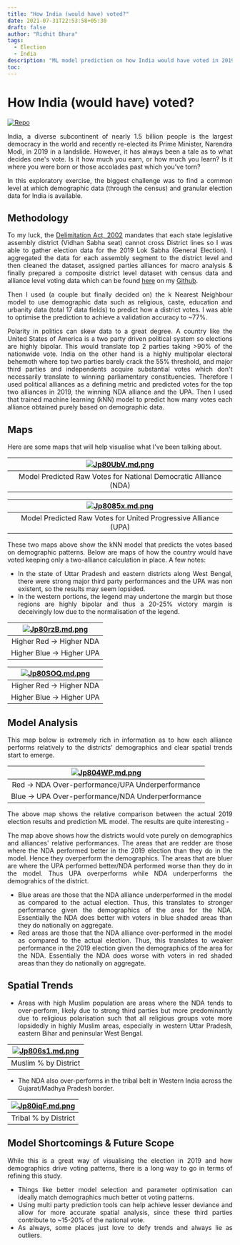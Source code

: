 ```yaml
---
title: "How India (would have) voted?"
date: 2021-07-31T22:53:58+05:30
draft: false
author: "Ridhit Bhura"
tags:
  - Election
  - India
description: "ML model prediction on how India would have voted in 2019"
toc:
---
```


# How India (would have) voted?

[![Repo](https://badgen.net/badge/icon/GitHub?icon=github&label)](https://github.com/ridhitbhura/Election_Modelling_India)

<div style="text-align: justify">
India, a diverse subcontinent of nearly 1.5 billion people is the largest democracy in the world and recently re-elected its Prime Minister, Narendra Modi, in 2019 in a landslide. However, it has always been a tale as to what decides one's vote. Is it how much you earn, or how much you learn? Is it where you were born or those accolades past which you've torn?

In this exploratory exercise, the biggest challenge was to find a common level at which demographic data (through the census) and granular election data for India is available.

</div>

## Methodology

<div style="text-align: justify">

To my luck, the <a href="https://legislative.gov.in/sites/default/files/09_Delimitation%20act,%202002.pdf">Delimitation Act, 2002</a> mandates that each state legislative assembly district (Vidhan Sabha seat) cannot cross District lines so I was able to gather election data for the 2019 Lok Sabha (General Election). I aggregated the data for each assembly segment to the district level and then cleaned the dataset, assigned parties alliances for macro analysis & finally prepared a composite district level dataset with census data and alliance level voting data which can be found [here](https://github.com/ridhitbhura/Election_Modelling_India/blob/main/finalfinaldata.csv) on my [Github](https://github.com/ridhitbhura/Election_Modelling_India/blob/main/finalfinaldata.csv).

Then I used (a couple but finally decided on) the k Nearest Neighbour model to use demographic data such as religious, caste, education and urbanity data (total 17 data fields) to predict how a district votes. I was able to optimise the prediction to achieve a validation accuracy to ~77%.

Polarity in politics can skew data to a great degree. A country like the United States of America is a two party driven political system so elections are highly bipolar. This would translate top 2 parties taking >90% of the nationwide vote. India on the other hand is a highly multipolar electoral behemoth where top two parties barely crack the 55% threshold, and major third parties and independents acquire substantial votes which don't necessarily translate to winning parliamentary constituencies. Therefore I used political alliances as a defining metric and predicted votes for the top two alliances in 2019, the winning NDA alliance and the UPA. Then I used that trained machine learning (kNN) model to predict how many votes each alliance obtained purely based on demographic data.

</div>

## Maps

Here are some maps that will help visualise what I've been talking about.

| [![Jp80UbV.md.png](https://iili.io/Jp80UbV.md.png)](https://freeimage.host/i/Jp80UbV) |
| :-----------------------------------------------------------------------------------: |
|           Model Predicted Raw Votes for National Democratic Alliance (NDA)            |

| [![Jp8085x.md.png](https://iili.io/Jp8085x.md.png)](https://freeimage.host/i/Jp8085x) |
| :-----------------------------------------------------------------------------------: |
|            Model Predicted Raw Votes for United Progressive Alliance (UPA)            |

<div style="text-align: justify">
These two maps above show the kNN model that predicts the votes based on demographic patterns. Below are maps of how the country would have voted keeping only a two-alliance calculation in place. A few notes:

- In the state of Uttar Pradesh and eastern districts along West Bengal, there were strong major third party performances and the UPA was non existent, so the results may seem lopsided.
- In the western portions, the legend may undertone the margin but those regions are highly bipolar and thus a 20-25% victory margin is deceivingly low due to the normalisation of the legend.

</div>

| [![Jp80rzB.md.png](https://iili.io/Jp80rzB.md.png)](https://freeimage.host/i/Jp80rzB) |
| :-----------------------------------------------------------------------------------: |
| Higher Red -> Higher NDA
Higher Blue -> Higher UPA |

| [![Jp80SOQ.md.png](https://iili.io/Jp80SOQ.md.png)](https://freeimage.host/i/Jp80SOQ) |
| :-----------------------------------------------------------------------------------: |
|Higher Red -> Higher NDA
Higher Blue -> Higher UPA|

## Model Analysis

<div style="text-align: justify">
This map below is extremely rich in information as to how each alliance performs relatively to the districts' demographics and clear spatial trends start to emerge.
</div>

| [![Jp804WP.md.png](https://iili.io/Jp804WP.md.png)](https://freeimage.host/i/Jp804WP) |
| :-----------------------------------------------------------------------------------: |
| Red -> NDA Over-performance/UPA Underperformance
Blue -> UPA Over-performance/NDA Underperformance |

<div style="text-align: justify">

The above map shows the relative comparison between the actual 2019 election results and prediction ML model. The results are quite interesting -

The map above shows how the districts would vote purely on demographics and alliances' relative performances. The areas that are redder are those where the NDA performed better in the 2019 election than they do in the model. Hence they overperform the demographics. The areas that are bluer are where the UPA performed better/NDA performed worse than they do in the model. Thus UPA overperforms while NDA underperforms the demograhics of the district.

- Blue areas are those that the NDA alliance underperformed in the model as compared to the actual election. Thus, this translates to stronger performance given the demographics of the area for the NDA. Essentially the NDA does better with voters in blue shaded areas than they do nationally on aggregate.
- Red areas are those that the NDA alliance over-performed in the model as compared to the actual election. Thus, this translates to weaker performance in the 2019 election given the demographics of the area for the NDA. Essentially the NDA does worse with voters in red shaded areas than they do nationally on aggregate.
</div>

## Spatial Trends

<div style="text-align: justify">

- Areas with high Muslim population are areas where the NDA tends to over-perform, likely due to strong third parties but more predominantly due to religious polarisation such that all religious groups vote more lopsidedly in highly Muslim areas, especially in western Uttar Pradesh, eastern Bihar and peninsular West Bengal.
</div>

| [![Jp806s1.md.png](https://iili.io/Jp806s1.md.png)](https://freeimage.host/i/Jp806s1) |
| :-----------------------------------------------------------------------------------: |
|                                 Muslim % by District                                  |

- The NDA also over-performs in the tribal belt in Western India across the Gujarat/Madhya Pradesh border.

| [![Jp80iqF.md.png](https://iili.io/Jp80iqF.md.png)](https://freeimage.host/i/Jp80iqF) |
| :-----------------------------------------------------------------------------------: |
|                                 Tribal % by District                                  |

## Model Shortcomings & Future Scope

<div style="text-align: justify">
While this is a great way of visualising the election in 2019 and how demographics drive voting patterns, there is a long way to go in terms of refining this study.

- Things like better model selection and parameter optimisation can ideally match demographics much better ot voting patterns.
- Using multi party prediction tools can help achieve lesser deviance and allow for more accurate spatial analysis, since these third parties contribute to ~15-20% of the national vote.
- As always, some places just love to defy trends and always lie as outliers.

</div>
